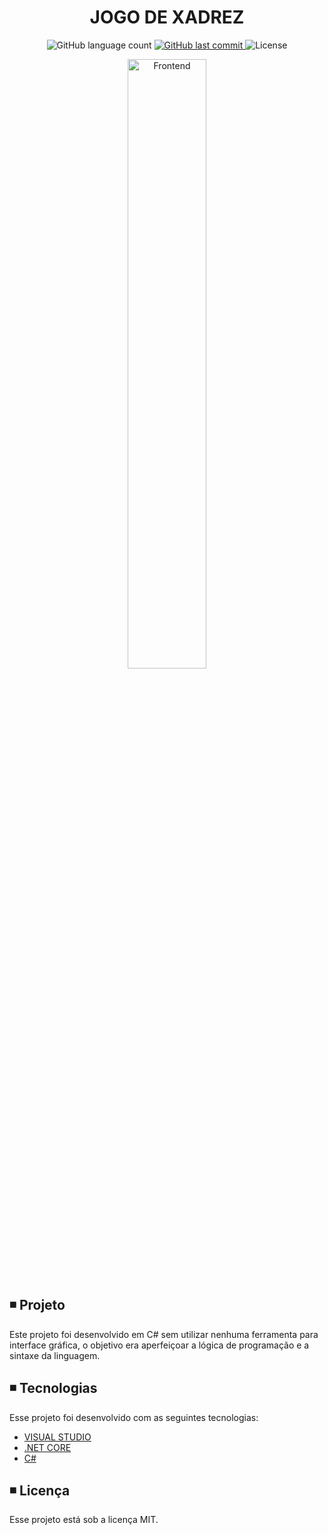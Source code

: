 <h1 align="center">
  JOGO DE XADREZ
</h1>

<p align="center">   
  <img alt="GitHub language count" src="https://img.shields.io/github/languages/count/matheusasg09/Projeto-JogoDeXadrez">
  
  <a href="https://github.com/matheusasg09/Projeto-JogoDeXadrez/commits/master">
    <img alt="GitHub last commit" src="https://img.shields.io/github/last-commit/matheusasg09/Projeto-JogoDeXadrez">
  </a>

  <img alt="License" src="https://img.shields.io/badge/license-MIT-brightgreen">
</p>

<p align="center">
  <img alt="Frontend" src="xadrez-console/Sem Título-1.jpg" width="50%">
</p>

## ◾ Projeto

Este projeto foi desenvolvido em C# sem utilizar nenhuma ferramenta para interface gráfica, o objetivo era aperfeiçoar a lógica de programação e a sintaxe da linguagem.

## ◾ Tecnologias

Esse projeto foi desenvolvido com as seguintes tecnologias:

- [VISUAL STUDIO](https://visualstudio.microsoft.com/pt-br/vs/community/)
- [.NET CORE](https://docs.microsoft.com/pt-br/dotnet/core/)
- [C#](https://docs.microsoft.com/pt-br/dotnet/csharp/)

## ◾ Licença

Esse projeto está sob a licença MIT.
 

